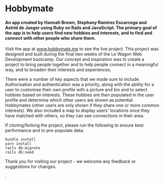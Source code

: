 # Hobbymate

#### An app created by Hannah Brown, Stephany Ramirez Escarcega and Astrid de Jaeger using Ruby on Rails and JavaScript. The primary goal of the app is to help users find new hobbies and interests, and to find and connect with other people who share them.

Visit the app at www.hobbymate.me to see the live project. This project was designed and built during the final two weeks of the Le Wagon Web Development bootcamp. Our concept and inspiration was to create a project to bring people together and to help people connect in a meaningful way, and to broaden their interests and experiences.

There were a number of key aspects that we made sure to include. Authorisation and authentication was a priority, along with the ability for a user to customise their own profile with a picture and bio and to select hobbies based on interests. These hobbies are then populated in the user profile and determine which other users are shown as potential Hobbymates (other users are only shown if they share one or more common interests). We also included a map to display users' locations once they have matched with others, so they can see connections in their area.

If cloning/forking the project, please run the following to ensure best performance and to pre-populate data:

```
bundle install
yarn install
rails db:migrate
rails db:seed
```

Thank you for visiting our project - we welcome any feedback or suggestions for changes.

.
